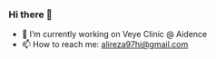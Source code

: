 ### Hi there 👋

- 🔭 I’m currently working on Veye Clinic @ Aidence
- 📫 How to reach me: alireza97hi@gmail.com

